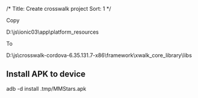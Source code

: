 /*
Title: Create crosswalk project
Sort: 1
*/

Copy

D:\js\ionic03\app\platform_resources

To

D:\js\crosswalk-cordova-6.35.131.7-x86\framework\xwalk_core_library\libs


Install APK to device
---------------------
adb -d install .tmp/MMStars.apk